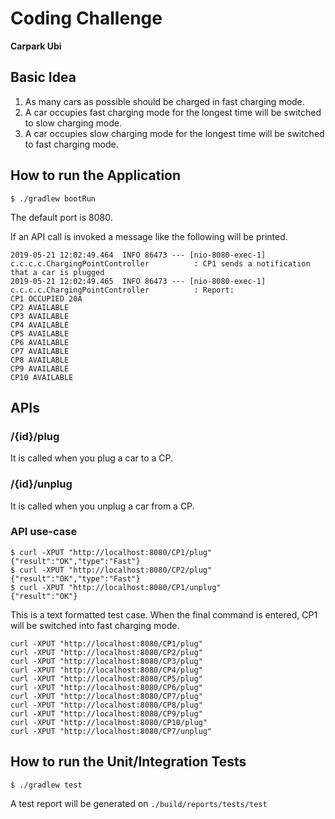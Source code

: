 # Coding Challenge
**Carpark Ubi**

## Basic Idea
1. As many cars as possible should be charged in fast charging mode. 
2. A car occupies fast charging mode for the longest time will be switched to slow charging mode.
3. A car occupies slow charging mode for the longest time will be switched to fast charging mode.

## How to run the Application
`$ ./gradlew bootRun`

The default port is 8080.

If an API call is invoked a message like the following will be printed. 
```
2019-05-21 12:02:49.464  INFO 86473 --- [nio-8080-exec-1] c.c.c.c.ChargingPointController          : CP1 sends a notification that a car is plugged
2019-05-21 12:02:49.465  INFO 86473 --- [nio-8080-exec-1] c.c.c.c.ChargingPointController          : Report:
CP1 OCCUPIED 20A
CP2 AVAILABLE
CP3 AVAILABLE
CP4 AVAILABLE
CP5 AVAILABLE
CP6 AVAILABLE
CP7 AVAILABLE
CP8 AVAILABLE
CP9 AVAILABLE
CP10 AVAILABLE
```

## APIs
### /{id}/plug
It is called when you plug a car to a CP.

### /{id}/unplug
It is called when you unplug a car from a CP.

### API use-case
```
$ curl -XPUT "http://localhost:8080/CP1/plug"
{"result":"OK","type":"Fast"}
$ curl -XPUT "http://localhost:8080/CP2/plug"
{"result":"OK","type":"Fast"}
$ curl -XPUT "http://localhost:8080/CP1/unplug"
{"result":"OK"}
```

This is a text formatted test case.
When the final command is entered, CP1 will be switched into fast charging mode.
```
curl -XPUT "http://localhost:8080/CP1/plug"
curl -XPUT "http://localhost:8080/CP2/plug"
curl -XPUT "http://localhost:8080/CP3/plug"
curl -XPUT "http://localhost:8080/CP4/plug"
curl -XPUT "http://localhost:8080/CP5/plug"
curl -XPUT "http://localhost:8080/CP6/plug"
curl -XPUT "http://localhost:8080/CP7/plug"
curl -XPUT "http://localhost:8080/CP8/plug"
curl -XPUT "http://localhost:8080/CP9/plug"
curl -XPUT "http://localhost:8080/CP10/plug"
curl -XPUT "http://localhost:8080/CP7/unplug"
```

## How to run the Unit/Integration Tests
`$ ./gradlew test`

A test report will be generated on `./build/reports/tests/test`
